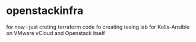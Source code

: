 # openstackinfra
for now i just creting terraform code fo creating tesing lab for Kolls-Ansible on VMware vCloud and Openstack itself 
